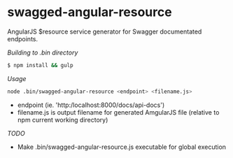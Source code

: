 swagged-angular-resource
========================
AngularJS $resource service generator for Swagger documentated endpoints.


*Building to .bin directory*
```bash
$ npm install && gulp
```
*Usage*
```bash
node .bin/swagged-angular-resource <endpoint> <filename.js>
```
* endpoint (ie. 'http:/localhost:8000/docs/api-docs')
* filename.js is output filename for generated AmgularJS file (relative to npm current working directory) 

*TODO*
* Make .bin/swagged-angular-resource.js executable for global execution
